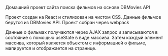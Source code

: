 Домашний проект сайта поиска фильмов на основе DBMovies API

Проект создан на React и стилизован на чистом CSS. Данные фильмов берутся из DBMovies API.
Проект собран через webpack

Данные о фильмах получаются через AJAX запрос и записываются в состояние с помощью useState в виде массива.
Затем каждый элемент массива, который является объектом с информацией о фильме, мапируется и отображается на странице.
